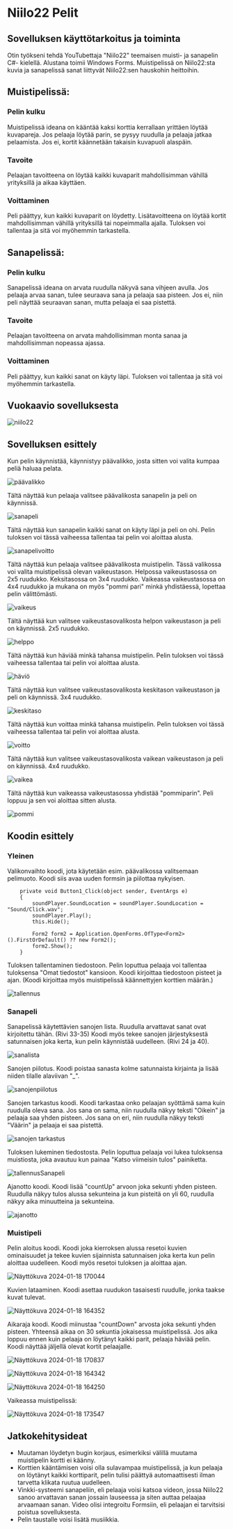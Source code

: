 # Niilo22 Pelit

## Sovelluksen käyttötarkoitus ja toiminta

Otin työkseni tehdä YouTubettaja "Niilo22" teemaisen muisti- ja sanapelin C#- kielellä. Alustana toimii Windows Forms. Muistipelissä on Niilo22:sta kuvia ja sanapelissä sanat liittyvät Niilo22:sen hauskohin heittoihin.
## Muistipelissä:
### Pelin kulku
Muistipelissä ideana on kääntää kaksi korttia kerrallaan yrittäen löytää kuvapareja.
Jos pelaaja löytää parin, se pysyy ruudulla ja pelaaja jatkaa pelaamista.
Jos ei, kortit käännetään takaisin kuvapuoli alaspäin.
### Tavoite
Pelaajan tavoitteena on löytää kaikki kuvaparit mahdollisimman vähillä yrityksillä ja aikaa käyttäen.
### Voittaminen
Peli päättyy, kun kaikki kuvaparit on löydetty.
Lisätavoitteena on löytää kortit mahdollisimman vähillä yrityksillä tai nopeimmalla ajalla.
Tuloksen voi tallentaa ja sitä voi myöhemmin tarkastella.

## Sanapelissä:
### Pelin kulku
Sanapelissä ideana on arvata ruudulla näkyvä sana vihjeen avulla.
Jos pelaaja arvaa sanan, tulee seuraava sana ja pelaaja saa pisteen.
Jos ei, niin peli näyttää seuraavan sanan, mutta pelaaja ei saa pistettä.
### Tavoite
Pelaajan tavoitteena on arvata mahdollisimman monta sanaa ja mahdollisimman nopeassa ajassa.
### Voittaminen
Peli päättyy, kun kaikki sanat on käyty läpi.
Tuloksen voi tallentaa ja sitä voi myöhemmin tarkastella.

## Vuokaavio sovelluksesta
![niilo22](https://github.com/Hamppi990/Muistipeli1/assets/87445182/63f99042-9cba-40d8-9b61-d116be47d42c)

## Sovelluksen esittely

Kun pelin käynnistää, käynnistyy päävalikko, josta sitten voi valita kumpaa peliä haluaa pelata.

![päävalikko](https://github.com/Hamppi990/Muistipeli1/assets/87445182/52e97181-927b-4e7c-9411-194d737d23a0)

Tältä näyttää kun pelaaja valitsee päävalikosta sanapelin ja peli on käynnissä.

![sanapeli](https://github.com/Hamppi990/Muistipeli1/assets/87445182/e315c7be-bd84-49b7-9200-15c79c864f1e)

Tältä näyttää kun sanapelin kaikki sanat on käyty läpi ja peli on ohi.
Pelin tuloksen voi tässä vaiheessa tallentaa tai pelin voi aloittaa alusta.

![sanapelivoitto](https://github.com/Hamppi990/Muistipeli1/assets/87445182/3a8ae0ce-ede4-4ee0-a0b6-8a067adcad57)

Tältä näyttää kun pelaaja valitsee päävalikosta muistipelin. Tässä valikossa voi valita muistipelissä olevan vaikeustason.
Helpossa vaikeustasossa on 2x5 ruudukko. Keksitasossa on 3x4 ruudukko. Vaikeassa vaikeustasossa on 4x4 ruudukko ja mukana on myös "pommi pari" minkä yhdistäessä, lopettaa pelin välittömästi.

![vaikeus](https://github.com/Hamppi990/Muistipeli1/assets/87445182/cb5a69e7-0d62-46a1-8826-8a752a4a16cd)

Tältä näyttää kun valitsee vaikeustasovalikosta helpon vaikeustason ja peli on käynnissä. 2x5 ruudukko.

![helppo](https://github.com/Hamppi990/Muistipeli1/assets/87445182/9585248a-2a63-44ba-b31c-fca05c7d6d93)

Tältä näyttää kun häviää minkä tahansa muistipelin. Pelin tuloksen voi tässä vaiheessa tallentaa tai pelin voi aloittaa alusta.

![häviö](https://github.com/Hamppi990/Muistipeli1/assets/87445182/12db1eff-65b7-468e-bf36-1acfddea6363)

Tältä näyttää kun valitsee vaikeustasovalikosta keskitason vaikeustason ja peli on käynnissä. 3x4 ruudukko.

![keskitaso](https://github.com/Hamppi990/Muistipeli1/assets/87445182/195dc649-16d0-4c5a-b389-1dc6b7a24ae8)

Tältä näyttää kun voittaa minkä tahansa muistipelin. Pelin tuloksen voi tässä vaiheessa tallentaa tai pelin voi aloittaa alusta.

![voitto](https://github.com/Hamppi990/Muistipeli1/assets/87445182/17e27296-479c-4c91-aae8-91cbb0328c77)

Tältä näyttää kun valitsee vaikeustasovalikosta vaikean vaikeustason ja peli on käynnissä. 4x4 ruudukko.

![vaikea](https://github.com/Hamppi990/Muistipeli1/assets/87445182/59c816ca-4f07-4979-ade6-0909738d1396)

Tältä näyttää kun vaikeassa vaikeustasossa yhdistää "pommiparin". Peli loppuu ja sen voi aloittaa sitten alusta.

![pommi](https://github.com/Hamppi990/Muistipeli1/assets/87445182/1762fe19-366d-4baf-86bb-3216bb28172b)



## Koodin esittely
### Yleinen

Valikonvaihto koodi, jota käytetään esim. päävalikossa valitsemaan pelimuoto. Koodi siis avaa uuden formsin ja piilottaa nykyisen.

        private void Button1_Click(object sender, EventArgs e)
        {
            soundPlayer.SoundLocation = soundPlayer.SoundLocation = "Sound/Click.wav";
            soundPlayer.Play();
            this.Hide();

            Form2 form2 = Application.OpenForms.OfType<Form2>().FirstOrDefault() ?? new Form2();
            form2.Show();
        }


Tuloksen tallentaminen tiedostoon. Pelin loputtua pelaaja voi tallentaa tuloksensa "Omat tiedostot" kansioon. Koodi kirjoittaa tiedostoon pisteet ja ajan. (Koodi kirjoittaa myös muistipelissä käännettyjen korttien määrän.)

![tallennus](https://github.com/Hamppi990/Muistipeli1/assets/87445182/77736927-79a4-465b-8b4b-e83aa54a2811)

### Sanapeli

Sanapelissä käytettävien sanojen lista. Ruudulla arvattavat sanat ovat kirjoitettu tähän. (Rivi 33-35) Koodi myös tekee sanojen järjestyksestä satunnaisen joka kerta, kun pelin käynnistää uudelleen. (Rivi 24 ja 40).

![sanalista](https://github.com/Hamppi990/Muistipeli1/assets/87445182/20909026-a8ca-418a-842f-f6ff743e9ffa)

Sanojen piilotus. Koodi poistaa sanasta kolme satunnaista kirjainta ja lisää niiden tilalle alaviivan "_".

![sanojenpiilotus](https://github.com/Hamppi990/Muistipeli1/assets/87445182/22692f10-fad1-4ebb-bd43-963eb971cee9)

Sanojen tarkastus koodi. Koodi tarkastaa onko pelaajan syöttämä sama kuin ruudulla oleva sana. Jos sana on sama, niin ruudulla näkyy teksti "Oikein" ja pelaaja saa yhden pisteen. Jos sana on eri, niin ruudulla näkyy teksti "Väärin" ja pelaaja ei saa pistettä.

![sanojen tarkastus](https://github.com/Hamppi990/Muistipeli1/assets/87445182/56542e0b-b3db-44d8-9830-b68ff25a3e00)

Tuloksen lukeminen tiedostosta. Pelin loputtua pelaaja voi lukea tuloksensa muistiosta, joka avautuu kun painaa "Katso viimeisin tulos" painiketta.

![tallennusSanapeli](https://github.com/Hamppi990/Muistipeli1/assets/87445182/11a688e8-3f5a-4fcb-90de-a5b3ff571cf8)

Ajanotto koodi. Koodi lisää "countUp" arvoon joka sekunti yhden pisteen. Ruudulla näkyy tulos alussa sekunteina ja kun pisteitä on yli 60, ruudulla näkyy aika minuutteina ja sekunteina.

![ajanotto](https://github.com/Hamppi990/Muistipeli1/assets/87445182/539af7b6-e1b0-44e6-a16e-fc3bb5b96ca7)

### Muistipeli

Pelin aloitus koodi. Koodi joka kierroksen alussa resetoi kuvien ominaisuudet ja tekee kuvien sijainnista satunnaisen joka kerta kun pelin aloittaa uudelleen. Koodi myös resetoi tuloksen ja aloittaa ajan.

![Näyttökuva 2024-01-18 170044](https://github.com/Hamppi990/Muistipeli1/assets/87445182/c1463a13-c128-4bc9-ae8f-2666c2e12cea)

Kuvien lataaminen. Koodi asettaa ruudukon tasaisesti ruudulle, jonka taakse kuvat tulevat.

![Näyttökuva 2024-01-18 164352](https://github.com/Hamppi990/Muistipeli1/assets/87445182/653cfa97-0f63-4d24-b5ab-b8662ef75220)

Aikaraja koodi. Koodi miinustaa "countDown" arvosta joka sekunti yhden pisteen. Yhteensä aikaa on 30 sekuntia jokaisessa muistipelissä. Jos aika loppuu ennen kuin pelaaja on löytänyt kaikki parit, pelaaja häviää pelin. Koodi näyttää jäljellä olevat kortit pelaajalle.


![Näyttökuva 2024-01-18 170837](https://github.com/Hamppi990/Muistipeli1/assets/87445182/d0a646dc-879c-448c-ab01-c2d17ca0afb6)



![Näyttökuva 2024-01-18 164342](https://github.com/Hamppi990/Muistipeli1/assets/87445182/1f26b4a3-c8fe-4b34-bb2b-345ac1dc3922)



![Näyttökuva 2024-01-18 164250](https://github.com/Hamppi990/Muistipeli1/assets/87445182/bcebb6a1-836b-492a-8b8c-ddd472208c2c)

Vaikeassa muistipelissä:

![Näyttökuva 2024-01-18 173547](https://github.com/Hamppi990/Muistipeli1/assets/87445182/785b3f21-dae3-4769-adef-a7ac658362e7)

## Jatkokehitysideat
- Muutaman löydetyn bugin korjaus, esimerkiksi välillä muutama muistipelin kortti ei käänny.
- Korttien kääntämisen voisi olla sulavampaa muistipelissä, ja kun pelaaja on löytänyt kaikki korttiparit, pelin tulisi päättyä automaattisesti ilman tarvetta klikata ruutua uudelleen.
- Vinkki-systeemi sanapeliin, eli pelaaja voisi katsoa videon, jossa Niilo22 sanoo arvattavan sanan jossain lauseessa ja siten auttaa pelaajaa arvaamaan sanan. Video olisi integroitu Formsiin, eli pelaajan ei tarvitsisi poistua sovelluksesta.
- Pelin taustalle voisi lisätä musiikkia.
